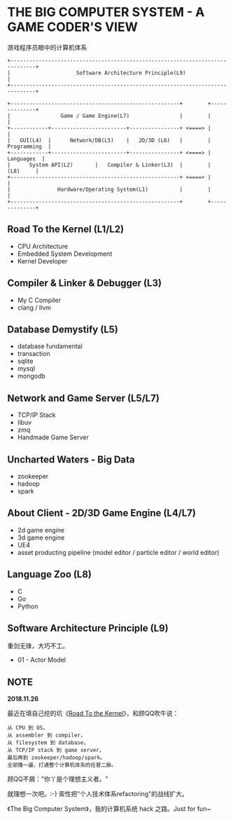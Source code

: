 # THE BIG COMPUTER SYSTEM - A GAME CODER'S VIEW

游戏程序员眼中的计算机体系

```
+------------------------------------------------------------------------------+
|                     Software Architecture Principle(L9)                      |
+------------------------------------------------------------------------------+

+------------------------------------------------------+        +--------------+
|                Game / Game Engine(L7)                |        |              |
+------------+------------------------+----------------+ <====> |              |
|   GUI(L4)  |      Network/DB(L5)    |   2D/3D (L6)   |        | Programming  |
+------------+------------------------+----------------+ <====> |   Languages  |
|      System API(L2)       |   Compiler & Linker(L3)  |        |     (L8)     |
+------------------------------------------------------+ <====> |              |
|               Hardware/Operating System(L1)          |        |              |
+------------------------------------------------------+        +--------------+
```

## Road To the Kernel (L1/L2)

 * CPU Architecture
 * Embedded System Development
 * Kernel Developer

## Compiler & Linker & Debugger (L3)

 * My C Compiler
 * clang / llvm

## Database Demystify (L5)

 * database fundamental
 * transaction
 * sqlite
 * mysql
 * mongodb

## Network and Game Server (L5/L7)

 * TCP/IP Stack
 * libuv
 * zmq
 * Handmade Game Server

## Uncharted Waters - Big Data

 * zookeeper
 * hadoop
 * spark

## About Client - 2D/3D Game Engine (L4/L7)

 * 2d game engine
 * 3d game engine
 * UE4
 * asset producting pipeline (model editor / particle editor / world editor)

## Language Zoo (L8)

 * C
 * Go
 * Python

## Software Architecture Principle (L9)

重剑无锋，大巧不工。

 * 01 - Actor Model

## NOTE

**2018.11.26**

最近在填自己挖的坑《[Road To the Kernel][1]》，和顾QQ吹牛说：

```
从 CPU 到 OS，
从 assembler 到 compiler，
从 filesystem 到 database，
从 TCP/IP stack 到 game server，
最后再到 zookeeper/hadoop/spark。
全部撸一遍，打通整个计算机体系的任督二脉。
```

顾QQ不屑："你丫是个理想主义者。"

就理想一次吧。:-) 索性把"个人技术体系refactoring"的战线扩大。

《The Big Computer System》，我的计算机系统 hack 之路。Just for fun~


[1]:https://github.com/kasicass/blog/blob/master/minibook/road_to_the_kernel.md
